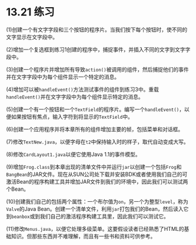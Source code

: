 # 13.21 练习

\(1\)创建一个有文字字段和三个按钮的程序片。当我们按下每个按钮时，使不同的文字显示在文字段中。

\(2\)增加一个复选框到练习1创建的程序中，捕捉事件，并插入不同的文字到文字字段中。

\(3\)创建一个程序片并增加所有导致`action()`被调用的组件，然后捕捉他们的事件并在文字字段中为每个组件显示一个特定的消息。

\(4\)增加可以被`handleEvent()`方法测试事件的组件到练习3中。重载`handleEvent()`并在文字字段中为每个组件显示特定的消息。

\(5\)创建一个有一个按钮和一个`TextField`的程序片。编写一个`handleEvent()`，以便如果按钮有焦点，输入字符到将显示的`TextField`中。

\(6\)创建一个应用程序并将本章所有的组件增加主要的帧，包括菜单和对话框。

\(7\)修改`TextNew.java`，以便字母在`t2`中保持输入时的样子，取代自动变成大写。

\(8\)修改`CardLayout1.java`以便它使用Java 1.1的事件模型。

\(9\)增加`Frog.class`到本章出现的清单文件中并运行`jar`以创建一个包括`Frog`和`BangBean`的JAR文件。现在从SUN公司处下载并安装BDK或者使用我们自己的可激活Bean的程序构建工具并增加JAR文件到我们的环境中，因此我们可以测试两个Bean。

\(10\)创建我们自己的包括两个属性：一个布尔值为`on`，另一个为整型`level`，称为`Valve`的Java Bean。创建一个清单文件，利用`jar`打包我们的Bean，然后读入它到`beanbox`或到我们自己的激活程序构建工具里，因此我们可以测试它。

\(11\)修改`Menus.java`，以便它处理多级菜单。这要假设读者已经熟悉了HTML的基础知识。但那些东西并不难理解，而且有一些书和资料可供参考。

